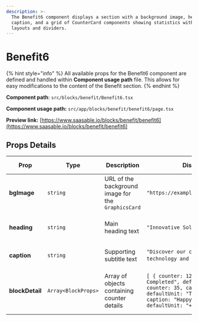 ```yaml
---
description: >-
  The Benefit6 component displays a section with a background image, heading,
  caption, and a grid of CounterCard components showing statistics with dynamic
  layouts and dividers.
---
```


# Benefit6

{% hint style="info" %}
All available props for the Benefit6 component are defined and handled within **Component usage path** file. This allows for easy modifications to the content of the Benefit section.
{% endhint %}

**Component path**: `src/blocks/benefit/Benefit6.tsx`

**Component usage path:**  `src/app/blocks/benefit/benefit6/page.tsx`

**Preview link:** [https://www.saasable.io/blocks/benefit/benefit6](https://www.saasable.io/blocks/benefit/benefit6)

## Props Details

| Prop            | Type                | Description                                        | Displayed as                                                                                                                                                                                    | Visual Example                                       |
| --------------- | ------------------- | -------------------------------------------------- | ----------------------------------------------------------------------------------------------------------------------------------------------------------------------------------------------- | ---------------------------------------------------- |
| **bgImage**     | `string`            | URL of the background image for the `GraphicsCard` | `"https://example.com/background.jpg"`                                                                                                                                                          | Background image of the card                         |
| **heading**     | `string`            | Main heading text                                  | `"Innovative Solutions"`                                                                                                                                                                        | Large, bold text at the top of the section           |
| **caption**     | `string`            | Supporting subtitle text                           | `"Discover our cutting-edge technology and features.`"                                                                                                                                          | Smaller text below the heading                       |
| **blockDetail** | `Array<BlockProps>` | Array of objects containing counter details        | `[ { counter: 120, caption: "Projects Completed", defaultUnit: "K" }, { counter: 35, caption: "Awards Won", defaultUnit: "T" }, { counter: 200, caption: "Happy Clients", defaultUnit: "+" } ]` | Counter cards displaying numeric values and captions |

